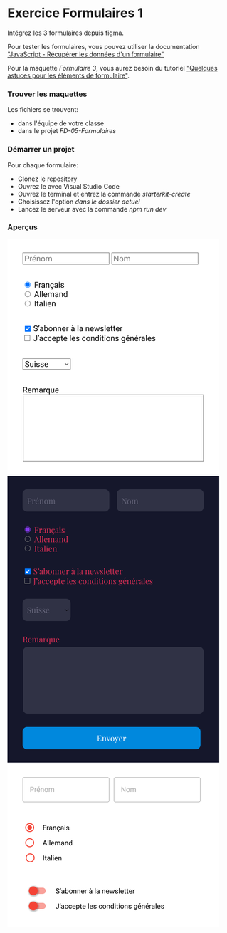 # Exercice Formulaires 1

Intégrez les 3 formulaires depuis figma.

Pour tester les formulaires, vous pouvez utiliser la documentation ["JavaScript - Récupérer les données d'un formulaire"](https://www.notion.so/eikon-imd/JavaScript-R-cuper-les-donn-es-d-un-formulaire-ec814bec06ed41758d73ce07406ab8cd?pvs=4)

Pour la maquette _Formulaire 3_, vous aurez besoin du tutoriel ["Quelques astuces pour les éléments de formulaire"](https://www.notion.so/eikon-imd/Quelques-astuces-pour-les-l-ments-de-formulaire-3465870859ac46cc96f0ab9b1a68f738?pvs=4).

### Trouver les maquettes

Les fichiers se trouvent:

- dans l'équipe de votre classe
- dans le projet _FD-05-Formulaires_

### Démarrer un projet

Pour chaque formulaire:

- Clonez le repository
- Ouvrez le avec Visual Studio Code
- Ouvrez le terminal et entrez la commande _starterkit-create_
- Choisissez l'option _dans le dossier actuel_
- Lancez le serveur avec la commande _npm run dev_

### Aperçus

![](screenshots/formulaire1.png)
![](screenshots/formulaire2.png)
![](screenshots/formulaire3.png)
